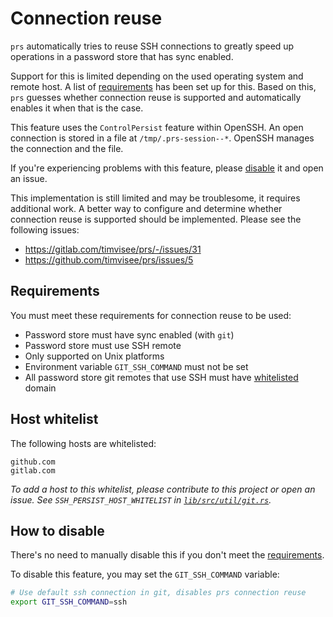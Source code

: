 # Connection reuse

`prs` automatically tries to reuse SSH connections to greatly speed up
operations in a password store that has sync enabled.

Support for this is limited depending on the used operating system and remote
host. A list of [requirements](#requirements) has been set up for this.
Based on this, `prs` guesses whether connection reuse is supported and
automatically enables it when that is the case.

This feature uses the `ControlPersist` feature within OpenSSH. An open connection
is stored in a file at `/tmp/.prs-session--*`. OpenSSH manages the connection
and the file.

If you're experiencing problems with this feature, please
[disable](#how-to-disable) it and open an issue.

This implementation is still limited and may be troublesome, it requires
additional work. A better way to configure and determine whether connection
reuse is supported should be implemented. Please see the following issues:

- https://gitlab.com/timvisee/prs/-/issues/31
- https://github.com/timvisee/prs/issues/5

## Requirements

You must meet these requirements for connection reuse to be used:

- Password store must have sync enabled (with `git`)
- Password store must use SSH remote
- Only supported on Unix platforms
- Environment variable `GIT_SSH_COMMAND` must not be set
- All password store git remotes that use SSH must have
  [whitelisted](#host-whitelist) domain

## Host whitelist

The following hosts are whitelisted:

```
github.com
gitlab.com
```

_To add a host to this whitelist, please contribute to this project or open an
issue. See `SSH_PERSIST_HOST_WHITELIST` in
[`lib/src/util/git.rs`](../lib/src/util/git.rs)._

## How to disable

There's no need to manually disable this if you don't meet the
[requirements](#requirements).

To disable this feature, you may set the `GIT_SSH_COMMAND` variable:

```bash
# Use default ssh connection in git, disables prs connection reuse
export GIT_SSH_COMMAND=ssh
```
